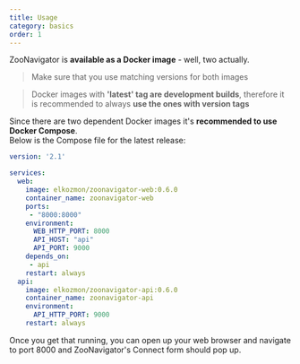 ```yaml
---
title: Usage
category: basics
order: 1
---
```


ZooNavigator is **available as a Docker image** - well, two actually.

> Make sure that you use matching versions for both images

> Docker images with **'latest' tag are development builds**, therefore it is recommended to always **use the ones with version tags**

Since there are two dependent Docker images it's **recommended to use Docker Compose**.  
Below is the Compose file for the latest release:

```yaml
version: '2.1'

services:
  web:
    image: elkozmon/zoonavigator-web:0.6.0
    container_name: zoonavigator-web
    ports:
     - "8000:8000"
    environment:
      WEB_HTTP_PORT: 8000
      API_HOST: "api"
      API_PORT: 9000
    depends_on:
     - api
    restart: always
  api:
    image: elkozmon/zoonavigator-api:0.6.0
    container_name: zoonavigator-api
    environment:
      API_HTTP_PORT: 9000
    restart: always

```

Once you get that running, you can open up your web browser and navigate to port 8000 and ZooNavigator's Connect form should pop up.
